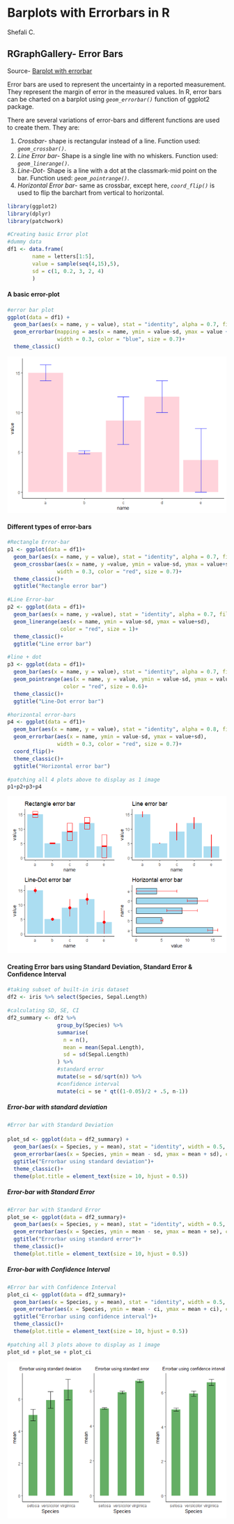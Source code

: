 Barplots with Errorbars in R
================
Shefali C.

## RGraphGallery- Error Bars

Source- [Barplot with
errorbar](https://r-graph-gallery.com/4-barplot-with-error-bar.html)

Error bars are used to represent the uncertainty in a reported
measurement. They represent the margin of error in the measured values.
In R, error bars can be charted on a barplot using *`geom_errorbar()`*
function of ggplot2 package.

There are several variations of error-bars and different functions are
used to create them. They are:  
1. *Crossbar*- shape is rectangular instead of a line. Function used:
*`geom_crossbar()`*.  
2. *Line Error bar*- Shape is a single line with no whiskers. Function
used: *`geom_linerange()`*.  
3. *Line-Dot*- Shape is a line with a dot at the classmark-mid point on
the bar. Function used: *`geom_pointrange()`*.  
4. *Horizontal Error bar*- same as crossbar, except here,
*`coord_flip()`* is used to flip the barchart from vertical to
horizontal.

``` r
library(ggplot2)
library(dplyr)
library(patchwork)
```

``` r
#Creating basic Error plot
#dummy data
df1 <- data.frame(
        name = letters[1:5],
        value = sample(seq(4,15),5),
        sd = c(1, 0.2, 3, 2, 4)
        )
```

#### A basic error-plot

``` r
#error bar plot
ggplot(data = df1) + 
  geom_bar(aes(x = name, y = value), stat = "identity", alpha = 0.7, fill = "pink")+
  geom_errorbar(mapping = aes(x = name, ymin = value-sd, ymax = value + sd),
                width = 0.3, color = "blue", size = 0.7)+
  theme_classic()
```

![](error_bars_files/figure-gfm/unnamed-chunk-2-1.png)<!-- -->

#### Different types of error-bars

``` r
#Rectangle Error-bar
p1 <- ggplot(data = df1)+
  geom_bar(aes(x = name, y = value), stat = "identity", alpha = 0.7, fill = "skyblue")+
  geom_crossbar(aes(x = name, y =value, ymin = value-sd, ymax = value+sd),
                width = 0.3, color = "red", size = 0.7)+
  theme_classic()+
  ggtitle("Rectangle error bar")
```

``` r
#Line Error-bar
p2 <- ggplot(data = df1)+
  geom_bar(aes(x = name, y =value), stat = "identity", alpha = 0.7, fill = "skyblue")+
  geom_linerange(aes(x = name, ymin = value-sd, ymax = value+sd),
                 color = "red", size = 1)+
  theme_classic()+
  ggtitle("Line error bar")
```

``` r
#line + dot
p3 <- ggplot(data = df1)+
  geom_bar(aes(x = name, y = value), stat = "identity", alpha = 0.7, fill = "skyblue")+
  geom_pointrange(aes(x = name, y = value, ymin = value-sd, ymax = value+sd),
                  color = "red", size = 0.6)+
  theme_classic()+
  ggtitle("Line-Dot error bar")
```

``` r
#horizontal error-bars
p4 <- ggplot(data = df1)+
  geom_bar(aes(x = name, y = value), stat = "identity", alpha = 0.8, fill = "skyblue", width = 0.6, color = "black")+
  geom_errorbar(aes(x = name, ymin = value-sd, ymax = value+sd),
                width = 0.3, color = "red", size = 0.7)+
  coord_flip()+
  theme_classic()+
  ggtitle("Horizontal error bar")
```

``` r
#patching all 4 plots above to display as 1 image
p1+p2+p3+p4
```

![](error_bars_files/figure-gfm/unnamed-chunk-7-1.png)<!-- -->

#### Creating Error bars using Standard Deviation, Standard Error & Confidence Interval

``` r
#taking subset of built-in iris dataset
df2 <- iris %>% select(Species, Sepal.Length)
```

``` r
#calculating SD, SE, CI
df2_summary <- df2 %>% 
                group_by(Species) %>% 
                summarise(
                  n = n(),
                  mean = mean(Sepal.Length),
                  sd = sd(Sepal.Length)
                ) %>% 
                #standard error
                mutate(se = sd/sqrt(n)) %>% 
                #confidence interval
                mutate(ci = se * qt((1-0.05)/2 + .5, n-1))
```

##### Error-bar with standard deviation

``` r
#Error bar with Standard Deviation

plot_sd <- ggplot(data = df2_summary) +
  geom_bar(aes(x = Species, y = mean), stat = "identity", width = 0.5, alpha = 0.7, fill = "forestgreen")+
  geom_errorbar(aes(x = Species, ymin = mean - sd, ymax = mean + sd), color = "black", width = 0.3, size = 0.7)+
  ggtitle("Errorbar using standard deviation")+
  theme_classic()+
  theme(plot.title = element_text(size = 10, hjust = 0.5))
```

##### Error-bar with Standard Error

``` r
#Error bar with Standard Error
plot_se <- ggplot(data = df2_summary)+
  geom_bar(aes(x = Species, y = mean), stat = "identity", width = 0.5, alpha = 0.7, fill = "forestgreen")+
  geom_errorbar(aes(x = Species, ymin = mean - se, ymax = mean + se), color = "black", width = 0.3, size = 0.7)+
  ggtitle("Errorbar using standard error")+
  theme_classic()+
  theme(plot.title = element_text(size = 10, hjust = 0.5))
```

##### Error-bar with Confidence Interval

``` r
#Error bar with Confidence Interval
plot_ci <- ggplot(data = df2_summary)+
  geom_bar(aes(x = Species, y = mean), stat = "identity", width = 0.5, alpha = 0.7, fill = "forestgreen")+
  geom_errorbar(aes(x = Species, ymin = mean - ci, ymax = mean + ci), color = "black", width = 0.3, size = 0.7)+
  ggtitle("Errorbar using confidence interval")+
  theme_classic()+
  theme(plot.title = element_text(size = 10, hjust = 0.5))
```

``` r
#patching all 3 plots above to display as 1 image
plot_sd + plot_se + plot_ci
```

![](error_bars_files/figure-gfm/unnamed-chunk-13-1.png)<!-- -->
